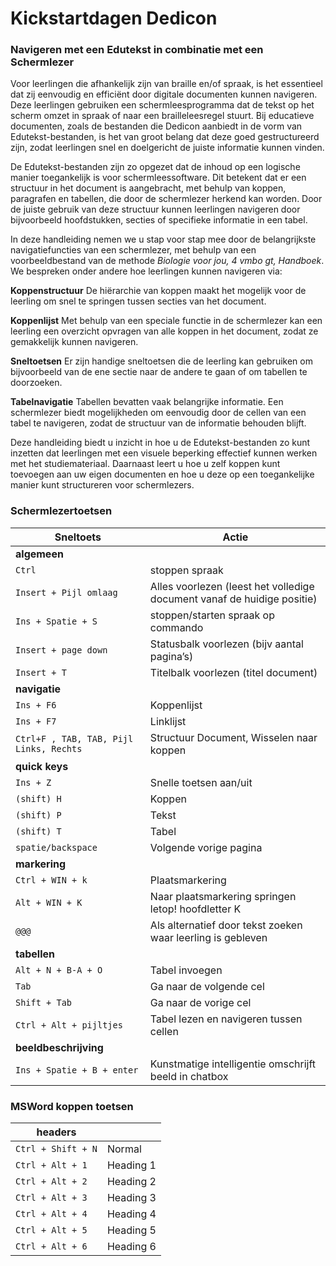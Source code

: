 # Kickstartdagen Dedicon


### **Navigeren met een Edutekst in combinatie met een Schermlezer**

Voor leerlingen die afhankelijk zijn van braille en/of spraak, is het essentieel dat zij eenvoudig en efficiënt door digitale documenten kunnen navigeren. Deze leerlingen gebruiken een schermleesprogramma dat de tekst op het scherm omzet in spraak of naar een brailleleesregel stuurt. Bij educatieve documenten, zoals de bestanden die Dedicon aanbiedt in de vorm van Edutekst-bestanden, is het van groot belang dat deze goed gestructureerd zijn, zodat leerlingen snel en doelgericht de juiste informatie kunnen vinden.

De Edutekst-bestanden zijn zo opgezet dat de inhoud op een logische manier toegankelijk is voor schermleessoftware. Dit betekent dat er een structuur in het document is aangebracht, met behulp van koppen, paragrafen en tabellen, die door de schermlezer herkend kan worden. Door de juiste gebruik van deze structuur kunnen leerlingen navigeren door bijvoorbeeld hoofdstukken, secties of specifieke informatie in een tabel.

In deze handleiding nemen we u stap voor stap mee door de belangrijkste navigatiefuncties van een schermlezer, met behulp van een voorbeeldbestand van de methode *Biologie voor jou, 4 vmbo gt, Handboek*. We bespreken onder andere hoe leerlingen kunnen navigeren via:

**Koppenstructuur**
De hiërarchie van koppen maakt het mogelijk voor de leerling om snel te springen tussen secties van het document. 

**Koppenlijst**
Met behulp van een speciale functie in de schermlezer kan een leerling een overzicht opvragen van alle koppen in het document, zodat ze gemakkelijk kunnen navigeren.

**Sneltoetsen**
Er zijn handige sneltoetsen die de leerling kan gebruiken om bijvoorbeeld van de ene sectie naar de andere te gaan of om tabellen te doorzoeken.

**Tabelnavigatie**
Tabellen bevatten vaak belangrijke informatie. Een schermlezer biedt mogelijkheden om eenvoudig door de cellen van een tabel te navigeren, zodat de structuur van de informatie behouden blijft.

Deze handleiding biedt u inzicht in hoe u de Edutekst-bestanden zo kunt inzetten dat leerlingen met een visuele beperking effectief kunnen werken met het studiemateriaal. Daarnaast leert u hoe u zelf koppen kunt toevoegen aan uw eigen documenten en hoe u deze op een toegankelijke manier kunt structureren voor schermlezers.



### Schermlezertoetsen

| Sneltoets | Actie |
| --- | --- |
| **algemeen** ||
| `Ctrl ` | stoppen spraak |
| `Insert + Pijl omlaag` | Alles voorlezen (leest het volledige document vanaf de huidige positie) |
| `Ins + Spatie + S ` | stoppen/starten spraak op commando|
| `Insert + page down` | Statusbalk voorlezen (bijv aantal pagina’s) |
| `Insert + T` | Titelbalk voorlezen (titel document) |
| **navigatie**             ||
| `Ins + F6` | Koppenlijst |
| `Ins + F7` | Linklijst |
| `Ctrl+F , TAB, TAB, Pijl Links, Rechts` | Structuur Document, Wisselen naar koppen|
| **quick keys**             ||
| `Ins + Z` | Snelle toetsen aan/uit|
| `(shift) H`  | Koppen |
| `(shift) P` | Tekst |
| `(shift) T` | Tabel |
| `spatie/backspace`  | Volgende vorige pagina |
| **markering**             ||
| `Ctrl + WIN + k` | Plaatsmarkering |
| `Alt + WIN + K` | Naar plaatsmarkering springen letop! hoofdletter K |
| `@@@`| Als alternatief door tekst zoeken waar leerling is gebleven|
| **tabellen**             ||
| `Alt + N + B-A + O` | Tabel invoegen |
| `Tab`                 | Ga naar de volgende cel                  |
| `Shift + Tab`         | Ga naar de vorige cel                    |
| `Ctrl + Alt + pijltjes` | Tabel lezen en navigeren tussen cellen |
| **beeldbeschrijving** ||
| `Ins + Spatie + B + enter` | Kunstmatige intelligentie omschrijft beeld in chatbox |



### MSWord koppen toetsen

| **headers**        | |
|---|---|
| `Ctrl + Shift + N` | Normal |
| `Ctrl + Alt + 1` | Heading 1     |
| `Ctrl + Alt + 2` | Heading 2     |
| `Ctrl + Alt + 3` | Heading 3     |
| `Ctrl + Alt + 4` | Heading 4     |
| `Ctrl + Alt + 5` | Heading 5     |
| `Ctrl + Alt + 6` | Heading 6     |
